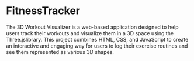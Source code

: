 # FitnessTracker
The 3D Workout Visualizer is a web-based application designed to help users track their workouts and visualize them in a 3D space using the Three.jslibrary. This project combines HTML, CSS, and JavaScript to create an interactive and engaging way for users to log their exercise routines and see them represented as various 3D shapes.
